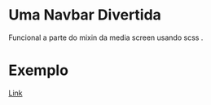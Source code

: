 # Uma Navbar Divertida
 Funcional  a parte do mixin da media screen usando scss .

# Exemplo 

[Link](https://simple-navbar-nice.netlify.app/)
